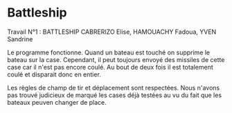 # Battleship
Travail N°1 : BATTLESHIP
CABRERIZO Elise, HAMOUACHY Fadoua, YVEN Sandrine


Le programme fonctionne. 
Quand un bateau est touché on supprime le bateau sur la case. Cependant, il peut toujours envoyé des missiles de cette case car il n'est pas encore coulé. Au bout de deux fois il est totalement coulé et disparait donc en entier. 

Les règles de champ de tir et déplacement sont respectées. Nous n'avons pas trouvé judicieux de marqué les cases déjà testées au vu du fait que les bateaux peuven changer de place.
